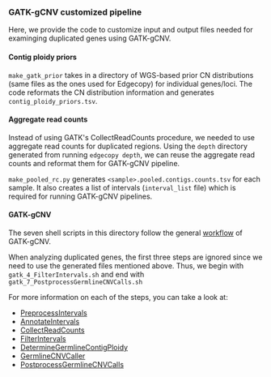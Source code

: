 ### GATK-gCNV customized pipeline

Here, we provide the code to customize input and output files needed for examinging duplicated genes using GATK-gCNV.

#### Contig ploidy priors
`make_gatk_prior` takes in a directory of WGS-based prior CN distributions (same files as the ones used for Edgecopy) for individual genes/loci. The code reformats the CN distribution information and generates `contig_ploidy_priors.tsv`.

#### Aggregate read counts
Instead of using GATK's CollectReadCounts procedure, we needed to use aggregate read counts for duplicated regions. Using the `depth` directory generated from running `edgecopy depth`, we can reuse the aggregate read counts and reformat them for GATK-gCNV pipeline. 

`make_pooled_rc.py` generates `<sample>.pooled.contigs.counts.tsv` for each sample. It also creates a list of intervals (`interval_list` file) which is required for running GATK-gCNV pipelines.

#### GATK-gCNV

The seven shell scripts in this directory follow the general [workflow](https://gatk.broadinstitute.org/hc/user_images/01J7662ZAP45MFN2VQ09YJEQ86.png) of GATK-gCNV. 

When analyzing duplicated genes, the first three steps are ignored since we need to use the generated files mentioned above. Thus, we begin with `gatk_4_FilterIntervals.sh` and end with `gatk_7_PostprocessGermlineCNVCalls.sh`

For more information on each of the steps, you can take a look at:
* [PreprocessIntervals](https://gatk.broadinstitute.org/hc/en-us/articles/13832754597915-PreprocessIntervals)
* [AnnotateIntervals](https://gatk.broadinstitute.org/hc/en-us/articles/360041416652-AnnotateIntervals)
* [CollectReadCounts](https://gatk.broadinstitute.org/hc/en-us/articles/360037592671-CollectReadCounts)
* [FilterIntervals](https://gatk.broadinstitute.org/hc/en-us/articles/360040507991-FilterIntervals)
* [DetermineGermlineContigPloidy](https://gatk.broadinstitute.org/hc/en-us/articles/360040507451-DetermineGermlineContigPloidy)
* [GermlineCNVCaller](https://gatk.broadinstitute.org/hc/en-us/articles/360040097712-GermlineCNVCaller)
* [PostprocessGermlineCNVCalls](https://gatk.broadinstitute.org/hc/en-us/articles/360037593411-PostprocessGermlineCNVCalls)

